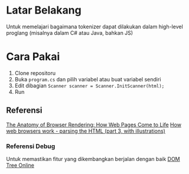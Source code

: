 # Latar Belakang
Untuk memelajari bagaimana tokenizer dapat dilakukan dalam high-level proglang (misalnya dalam C# atau Java, bahkan JS)

# Cara Pakai
1. Clone repositoru
2. Buka `program.cs` dan pilih variabel atau buat variabel sendiri
3. Edit dibagian `Scanner scanner = Scanner.InitScanner(html);`
4. Run

## Referensi
[The Anatomy of Browser Rendering: How Web Pages Come to Life](https://medium.com/@regondaakhil/the-anatomy-of-browser-rendering-how-web-pages-come-to-life-6fa9e801a3f#:~:text=Parsing%20HTML,-Parsing%20is%20analyzing&text=The%20browser%20starts%20at%20the,Document%20Object%20Model%20(DOM).)
[How web browsers work - parsing the HTML (part 3, with illustrations)](https://dev.to/arikaturika/how-web-browsers-work-parsing-the-html-part-3-with-illustrations-45fi)

### Referensi Debug
Untuk memastikan fitur yang dikembangkan berjalan dengan baik
[DOM Tree Online](https://software.hixie.ch/utilities/js/live-dom-viewer/)
